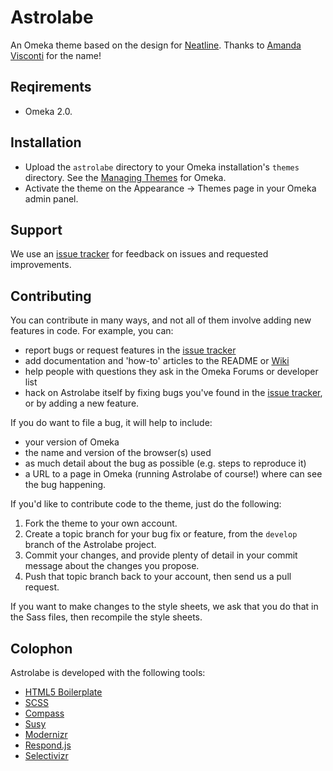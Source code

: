 # Astrolabe

An Omeka theme based on the design for [Neatline][neatline]. Thanks to
[Amanda Visconti][amanda-visconti] for the name!

## Reqirements

* Omeka 2.0.

## Installation

* Upload the `astrolabe` directory to your Omeka installation's
`themes` directory. See the [Managing Themes][managing-themes] for
Omeka.
* Activate the theme on the Appearance → Themes page in your Omeka admin
panel.

## Support

We use an [issue tracker][issues] for feedback on issues and requested improvements.

## Contributing

You can contribute in many ways, and not all of them involve adding new features in code. For example, you can:

* report bugs or request features in the [issue tracker][issues]
* add documentation and 'how-to' articles to the README or [Wiki](https://github.com/scholarslab/SolrSearch/wiki)
* help people with questions they ask in the Omeka Forums or developer list
* hack on Astrolabe itself by fixing bugs you've found in the [issue
tracker][issues], or by adding a new feature.

If you do want to file a bug, it will help to include:

* your version of Omeka
* the name and version of the browser(s) used
* as much detail about the bug as possible (e.g. steps to reproduce it)
* a URL to a page in Omeka (running Astrolabe of course!) where can see
the bug happening.
 
If you'd like to contribute code to the theme, just do the following:

1. Fork the theme to your own account.
2. Create a topic branch for your bug fix or feature, from the `develop`
   branch of the Astrolabe project.
3. Commit your changes, and provide plenty of detail in your commit
   message about the changes you propose.
4. Push that topic branch back to your account, then send us a pull
   request.

If you want to make changes to the style sheets, we ask that you do that in
the Sass files, then recompile the style sheets.

## Colophon

Astrolabe is developed with the following tools:

* [HTML5 Boilerplate][h5bp]
* [SCSS][sass]
* [Compass][compass]
* [Susy][susy]
* [Modernizr][modernizr]
* [Respond.js][respond-js]
* [Selectivizr][selectivizr]

[neatline]: http://neatline.org
[amanda-visconti]: http://www.literaturegeek.com/
[managing-themes]: http://omeka.org/codex/Managing_Themes
[issues]: https://github.com/scholarslab/astrolabe/issues/
[h5bp]: http://html5boilerplate.com/
[sass]: http://sass-lang.com/
[compass]: http://compass-style.org/
[susy]: http://susy.oddbird.net/
[modernizr]: http://modernizr.com
[respond-js]: https://github.com/scottjehl/Respond
[selectivizr]: http://selectivizr.com/
